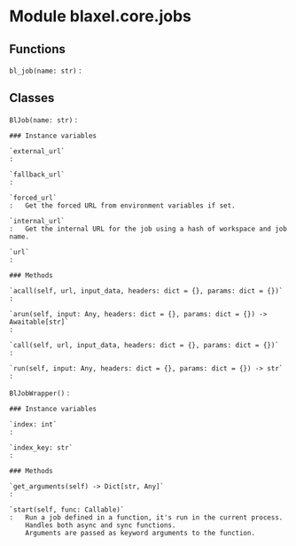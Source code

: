 Module blaxel.core.jobs
=======================

Functions
---------

`bl_job(name: str)`
:   

Classes
-------

`BlJob(name: str)`
:   

    ### Instance variables

    `external_url`
    :

    `fallback_url`
    :

    `forced_url`
    :   Get the forced URL from environment variables if set.

    `internal_url`
    :   Get the internal URL for the job using a hash of workspace and job name.

    `url`
    :

    ### Methods

    `acall(self, url, input_data, headers: dict = {}, params: dict = {})`
    :

    `arun(self, input: Any, headers: dict = {}, params: dict = {}) ‑> Awaitable[str]`
    :

    `call(self, url, input_data, headers: dict = {}, params: dict = {})`
    :

    `run(self, input: Any, headers: dict = {}, params: dict = {}) ‑> str`
    :

`BlJobWrapper()`
:   

    ### Instance variables

    `index: int`
    :

    `index_key: str`
    :

    ### Methods

    `get_arguments(self) ‑> Dict[str, Any]`
    :

    `start(self, func: Callable)`
    :   Run a job defined in a function, it's run in the current process.
        Handles both async and sync functions.
        Arguments are passed as keyword arguments to the function.